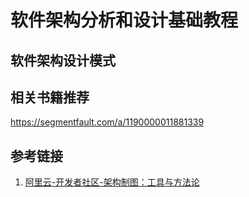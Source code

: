 # 软件架构分析和设计基础教程


## 软件架构设计模式



## 相关书籍推荐

https://segmentfault.com/a/1190000011881339


## 参考链接
1. [阿里云-开发者社区-架构制图：工具与方法论](https://developer.aliyun.com/article/774446)